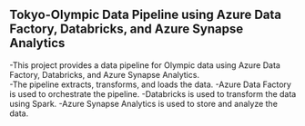 ## Tokyo-Olympic Data Pipeline using Azure Data Factory, Databricks, and Azure Synapse Analytics
-This project provides a data pipeline for Olympic data using Azure Data Factory, Databricks, and Azure Synapse Analytics.                     
-The pipeline extracts, transforms, and loads the data.
-Azure Data Factory is used to orchestrate the pipeline.
-Databricks is used to transform the data using Spark.
-Azure Synapse Analytics is used to store and analyze the data.
